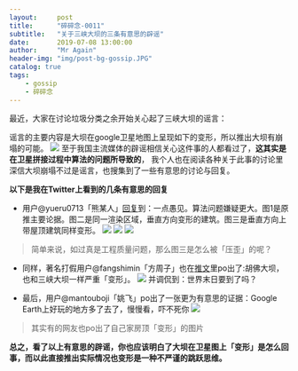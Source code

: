```yaml
---
layout:     post 
title:      "碎碎念-0011"
subtitle:   "关于三峡大坝的三条有意思的辟谣"
date:       2019-07-08 13:00:00
author:     "Mr Again"
header-img: "img/post-bg-gossip.JPG"
catalog: true
tags:
    - gossip
    - 碎碎念
---
```


最近，大家在讨论垃圾分类之余开始关心起了三峡大坝的谣言：

谣言的主要内容是大坝在google卫星地图上呈现如下的变形，所以推出大坝有崩塌的可能。
![](http://ww1.sinaimg.cn/large/aaad9794gy1g4s8zhrgkoj20m60jknb4.jpg)
至于我国主流媒体的辟谣相信关心这件事的人都看过了，**这其实是在卫星拼接过程中算法的问题所导致的**，
我个人也在阅读各种关于此事的讨论里深信大坝崩塌不过是谣言，也搜集到了一些有意思的讨论与回复。

**以下是我在Twitter上看到的几条有意思的回复**
- 用户@yueru0713「熊某人」[回复](https://twitter.com/yueru0713/status/1147079710569979906)到：一点愚见。算法问题嫌疑更大。图1是原推主要论据。图二是同一渲染区域，垂直方向变形的建筑。图三是垂直方向上带屋顶建筑同样变形。
![](http://ww1.sinaimg.cn/large/aaad9794gy1g4s990lqohj20sm0omdi6.jpg)
![](http://ww1.sinaimg.cn/large/aaad9794gy1g4s9a92i1zj213o0o7goh.jpg)
![](http://ww1.sinaimg.cn/large/aaad9794gy1g4s9awn6gcj20v60nq76b.jpg)
> 简单来说，如过真是工程质量问题，那么图三是怎么被「压歪」的呢？

- 同样，著名打假用户@fangshimin「方周子」也在[推文](https://twitter.com/fangshimin/status/1148044942389858307)里po出了:胡佛大坝，也和三峡大坝一样严重「变形」。
![](http://ww1.sinaimg.cn/large/aaad9794gy1g4s9g5tzjbj20an0iwjtc.jpg)
并调侃到：世界末日要到了吗？

- 最后，用户@mantouboji「姚飞」po出了一张更为有意思的证据：Google Earth上好玩的地方多了去了，慢慢看，吓不死你
![](http://ww1.sinaimg.cn/large/aaad9794gy1g4s9km1uvnj20ge0bp0uo.jpg)
> 其实有的网友也po出了自己家房顶「变形」的图片

**总之，看了以上有意思的辟谣，你也应该明白了大坝在卫星图上「变形」是怎么回事，而以此直接推出实际情况也变形是一种不严谨的跳跃思维。**



